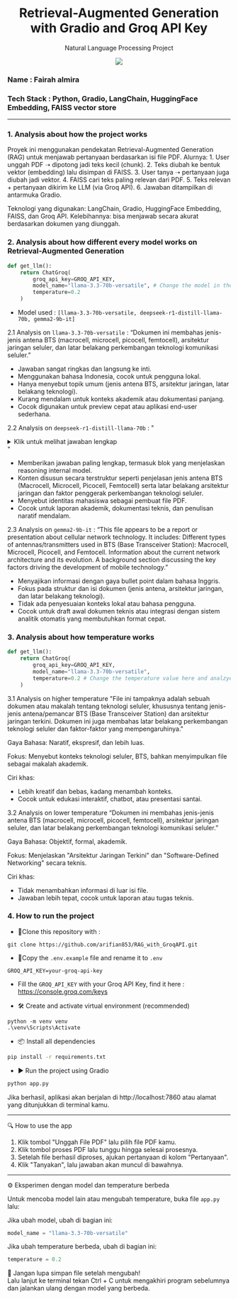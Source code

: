 <h1 align="center"> Retrieval-Augmented Generation with Gradio and Groq API Key</h1>
<p align="center"> Natural Language Processing Project</p>

<div align="center">

<img src="https://img.shields.io/badge/python-3670A0?style=for-the-badge&logo=python&logoColor=ffdd54">

</div>

### Name : Fairah almira
### Tech Stack : Python, Gradio, LangChain, HuggingFace Embedding, FAISS vector store

---

### 1. Analysis about how the project works
Proyek ini menggunakan pendekatan Retrieval-Augmented Generation (RAG) untuk menjawab pertanyaan berdasarkan isi file PDF. Alurnya:
    1. User unggah PDF ➝ dipotong jadi teks kecil (chunk).
    2. Teks diubah ke bentuk vektor (embedding) lalu disimpan di FAISS.
    3. User tanya ➝ pertanyaan juga diubah jadi vektor.
    4. FAISS cari teks paling relevan dari PDF.
    5. Teks relevan + pertanyaan dikirim ke LLM (via Groq API).
    6. Jawaban ditampilkan di antarmuka Gradio.

Teknologi yang digunakan: LangChain, Gradio, HuggingFace Embedding, FAISS, dan Groq API.
Kelebihannya: bisa menjawab secara akurat berdasarkan dokumen yang diunggah.

### 2. Analysis about how different every model works on Retrieval-Augmented Generation

```python
def get_llm():
    return ChatGroq(
        groq_api_key=GROQ_API_KEY,
        model_name="llama-3.3-70b-versatile", # Change the model in the code
        temperature=0.2
    )
```
- Model used : ```[llama-3.3-70b-versatile, deepseek-r1-distill-llama-70b, gemma2-9b-it]```

2.1 Analysis on ```llama-3.3-70b-versatile``` : 
“Dokumen ini membahas jenis-jenis antena BTS (macrocell, microcell, picocell, femtocell), arsitektur jaringan seluler, dan latar belakang perkembangan teknologi komunikasi seluler.”

- Jawaban sangat ringkas dan langsung ke inti.
- Menggunakan bahasa Indonesia, cocok untuk pengguna lokal.
- Hanya menyebut topik umum (jenis antena BTS, arsitektur jaringan, latar belakang teknologi).
- Kurang mendalam untuk konteks akademik atau dokumentasi panjang.
- Cocok digunakan untuk preview cepat atau aplikasi end-user sederhana.

2.2 Analysis on ```deepseek-r1-distill-llama-70b``` : 
"<details> <summary>Klik untuk melihat jawaban lengkap</summary> <pre> <think> Okay, so the user is asking about a file, but they didn't specify which one... </think> File ini tampaknya adalah dokumen yang membahas tentang jenis-jenis antena atau pemancar BTS (Base Transceiver Station) dan perkembangan arsitektur jaringan terkini dalam teknologi seluler. Berikut adalah ringkasan dari konten yang ada dalam file tersebut: 1. Jenis-Jenis Antena/Pemancar BTS: - Macrocell: Jangkauan beberapa kilometer, biasanya dipasang di menara tinggi untuk cakupan luas. - Microcell: Jangkauan ratusan meter, digunakan di area padat seperti mall atau jalan perkotaan. - Picocell: Jangkauan puluhan meter, dipasang di dalam gedung untuk memperbaiki sinyal indoor. - Femtocell: Jangkauan sangat terbatas, digunakan untuk memperkuat sinyal di rumah atau ruangan kecil. 2. Arsitektur Jaringan Terkini: - Membahas kebutuhan komunikasi bergerak, keterbatasan teknologi telepon tetap, inovasi radio & digitalisasi sinyal, serta peningkatan permintaan data. File ini kemungkinan besar merupakan bahan presentasi akademik oleh kelompok mahasiswa: - Muhammad Aditya Pratama (2022610024) - Sapta Eka Putra (2022610044) </pre> </details>"

- Memberikan jawaban paling lengkap, termasuk blok <think> yang menjelaskan reasoning internal model.
- Konten disusun secara terstruktur seperti penjelasan jenis antena BTS (Macrocell, Microcell, Picocell, Femtocell) serta latar belakang arsitektur jaringan dan faktor penggerak perkembangan teknologi seluler.
- Menyebut identitas mahasiswa sebagai pembuat file PDF.
- Cocok untuk laporan akademik, dokumentasi teknis, dan penulisan naratif mendalam.

2.3 Analysis on ```gemma2-9b-it``` : 
“This file appears to be a report or presentation about cellular network technology.
It includes:
Different types of antennas/transmitters used in BTS (Base Transceiver Station): Macrocell, Microcell, Picocell, and Femtocell.
Information about the current network architecture and its evolution.
A background section discussing the key factors driving the development of mobile technology.”

- Menyajikan informasi dengan gaya bullet point dalam bahasa Inggris.
- Fokus pada struktur dan isi dokumen (jenis antena, arsitektur jaringan, dan latar belakang teknologi).
- Tidak ada penyesuaian konteks lokal atau bahasa pengguna.
- Cocok untuk draft awal dokumen teknis atau integrasi dengan sistem analitik otomatis yang membutuhkan format cepat.

### 3. Analysis about how temperature works

```python
def get_llm():
    return ChatGroq(
        groq_api_key=GROQ_API_KEY,
        model_name="llama-3.3-70b-versatile",
        temperature=0.2 # Change the temperature value here and analzye
    )
```

3.1 Analysis on higher temperature 
"File ini tampaknya adalah sebuah dokumen atau makalah tentang teknologi seluler, khususnya tentang jenis-jenis antena/pemancar BTS (Base Transceiver Station) dan arsitektur jaringan terkini. Dokumen ini juga membahas latar belakang perkembangan teknologi seluler dan faktor-faktor yang mempengaruhinya."

Gaya Bahasa: Naratif, ekspresif, dan lebih luas.

Fokus: Menyebut konteks teknologi seluler, BTS, bahkan menyimpulkan file sebagai makalah akademik.

Ciri khas:
- Lebih kreatif dan bebas, kadang menambah konteks.
- Cocok untuk edukasi interaktif, chatbot, atau presentasi santai.

3.2 Analysis on lower temperature
“Dokumen ini membahas jenis-jenis antena BTS (macrocell, microcell, picocell, femtocell), arsitektur jaringan seluler, dan latar belakang perkembangan teknologi komunikasi seluler.”

Gaya Bahasa: Objektif, formal, akademik.

Fokus: Menjelaskan "Arsitektur Jaringan Terkini" dan "Software-Defined Networking" secara teknis.

Ciri khas:
- Tidak menambahkan informasi di luar isi file.
- Jawaban lebih tepat, cocok untuk laporan atau tugas teknis.

### 4. How to run the project

- 🔗Clone this repository with : 

```git
git clone https://github.com/arifian853/RAG_with_GroqAPI.git
```

- 🔐Copy the ```.env.example``` file and rename it to ```.env```

```
GROQ_API_KEY=your-groq-api-key
```

- Fill the ```GROQ_API_KEY``` with your Groq API Key, find it here : https://console.groq.com/keys

- 🛠️ Create and activate virtual environment (recommended)

```
python -m venv venv
.\venv\Scripts\Activate
```

- 📦 Install all dependencies

```bash
pip install -r requirements.txt
```

- ▶️ Run the project using Gradio

```bash
python app.py
```

Jika berhasil, aplikasi akan berjalan di http://localhost:7860 atau alamat yang ditunjukkan di terminal kamu.

---

🔍 How to use the app

1. Klik tombol "Unggah File PDF" lalu pilih file PDF kamu.  
2. Klik tombol proses PDF lalu tunggu hingga selesai prosesnya.  
3. Setelah file berhasil diproses, ajukan pertanyaan di kolom "Pertanyaan".  
4. Klik "Tanyakan", lalu jawaban akan muncul di bawahnya.

---

⚙️ Eksperimen dengan model dan temperature berbeda

Untuk mencoba model lain atau mengubah temperature, buka file `app.py` lalu:

Jika ubah model, ubah di bagian ini:

```python
model_name = "llama-3.3-70b-versatile"
```

Jika ubah temperature berbeda, ubah di bagian ini:

```python
temperature = 0.2
```

💾 Jangan lupa simpan file setelah mengubah!  
Lalu lanjut ke terminal tekan Ctrl + C untuk mengakhiri program sebelumnya dan jalankan ulang dengan model yang berbeda.
